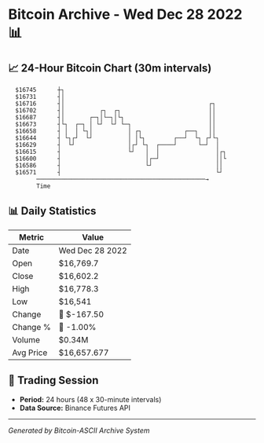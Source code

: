 # Bitcoin Archive - Wed Dec 28 2022 📊

## 📈 24-Hour Bitcoin Chart (30m intervals)

```
  $16745      ┼┐                                               
  $16731      ┤│                                               
  $16716      ┤│                                         ┌┐    
  $16702      ┤│          ┌┐  ┌┐                         ││    
  $16687      ┤│       ┌─┐│└─┐│└┐                        ││    
  $16673      ┤└┐  ┌─┐ │ └┘  └┘ └─┐                      ││    
  $16658      ┤ │  │ └┐│          │ ┌┐            ┌──┐   ││    
  $16644      ┤ └┐┌┘  └┘          │ │└┐        ┌──┘  └┐ ┌┘└┐   
  $16629      ┤  └┘               │┌┘ └┐  ┌────┘      └─┘  │   
  $16615      ┤                   └┘   │  │                │┌┐ 
  $16600      ┤                        │┌─┘                ││└ 
  $16586      ┤                        └┘                  ││  
  $16571      ┤                                            └┘  
        ────────────────────────────────────────────────→
        Time
```

## 📊 Daily Statistics

| Metric | Value |
|--------|-------|
| Date | Wed Dec 28 2022 |
| Open | $16,769.7 |
| Close | $16,602.2 |
| High | $16,778.3 |
| Low | $16,541 |
| Change | 🔴 $-167.50 |
| Change % | 🔴 -1.00% |
| Volume | $0.34M |
| Avg Price | $16,657.677 |

## 📅 Trading Session

- **Period:** 24 hours (48 x 30-minute intervals)
- **Data Source:** Binance Futures API

---
*Generated by Bitcoin-ASCII Archive System*
